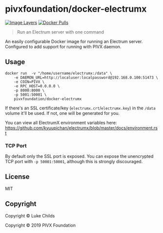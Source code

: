﻿
# pivxfoundation/docker-electrumx

[![Image Layers](https://images.microbadger.com/badges/image/pivxfoundation/electrumx.svg)](https://microbadger.com/images/pivxfoundation/docker-electrumx)
[![Docker Pulls](https://img.shields.io/docker/pulls/pivxfoundation/docker-electrumx.svg)](https://hub.docker.com/r/pivxfoundation/docker-electrumx/)

> Run an Electrum server with one command

An easily configurable Docker image for running an Electrum server. Configured to add support for running with PIVX daemon.

## Usage

```
docker run  -v "/home/username/electrumx:/data" \
    -e DAEMON_URL=http://localuser:localpassword@192.168.0.100:51473 \
    -e COIN=PIVX \
    -e RPC_HOST=0.0.0.0 \
    -p 8000:8000 \
    -p 5001:50001 \
    pivxfoundation/docker-electrumx
```

If there's an SSL certificate/key (`electrumx.crt`/`electrumx.key`) in the `/data` volume it'll be used. If not, one will be generated for you.

You can view all ElectrumX environment variables here: https://github.com/kyuupichan/electrumx/blob/master/docs/environment.rst

### TCP Port

By default only the SSL port is exposed. You can expose the unencrypted TCP port with `-p 50001:50001`, although this is strongly discouraged.


## License

MIT

## Copyright

Copyright © Luke Childs

Copyright © 2019 PIVX Foundation
